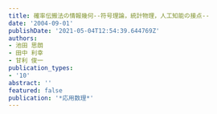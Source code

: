 ```yaml
---
title: 確率伝搬法の情報幾何--符号理論，統計物理，人工知能の接点--
date: '2004-09-01'
publishDate: '2021-05-04T12:54:39.644769Z'
authors:
- 池田 思朗
- 田中 利幸
- 甘利 俊一
publication_types:
- '10'
abstract: ''
featured: false
publication: '*応用数理*'
---
```


